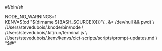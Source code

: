 #!/bin/sh

NODE_NO_WARNINGS=1 \
KENV=$(cd "$(dirname ${BASH_SOURCE[0]})"/.. &> /dev/null && pwd) \
/Users/stevedubois/.knode/bin/node \
/Users/stevedubois/.kit/run/terminal.js \
/Users/stevedubois/.kenv/kenvs/cict-scripts/scripts/prompt-updates.md \
"$@"